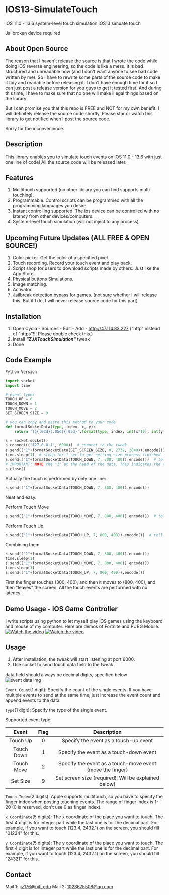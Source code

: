 # IOS13-SimulateTouch
iOS 11.0 - 13.6 system-level touch simulation iOS13 simuate touch

Jailbroken device required

## About Open Source
The reason that I haven't release the source is that I wrote the code while doing iOS reverse engineering, so the code is like a mess. It is bad structured and unreadable now (and I don't want anyone to see bad code written by me). So I have to rewrite some parts of the source code to make it tidy and readable before releasing it. I don't have enough time for it so I can just post a release version for you guys to get it tested first. And during this time, I have to make sure that no one will make illegal things based on the library.

But I can promise you that this repo is FREE and NOT for my own benefit. I will definitely release the source code shortly. Please star or watch this library to get notified when I post the source code.

Sorry for the inconvenience.

## Description
This library enables you to simulate touch events on iOS 11.0 - 13.6 with just one line of code! All the source code will be released later.

## Features
1. Multitouch supported (no other library you can find supports multi touching).
2. Programmable. Control scripts can be programmed with all the programming languages you desire.
3. Instant controlling supported. The ios device can be controlled with no latency from other devices/computers.
4. System-level touch simulation (will not inject to any process).

## Upcoming Future Updates (ALL FREE & OPEN SOURCE!)
1. Color picker. Get the color of a specified pixel.
2. Touch recording. Record your touch event and play back.
3. Script shop for users to download scripts made by others. Just like the App Store.
4. Physical buttons Simulations.
5. Image matching.
6. Activator.
7. Jailbreak detection bypass for games. (not sure whether I will release this. But if I do, I will never release source code for this part)

## Installation
1. Open Cydia - Sources - Edit - Add - http://47.114.83.227 ("http" instead of "https"!!! Please double check this.)
2. Install ***"ZJXTouchSimulation"*** tweak
3. Done

## Code Example
`Python Version`
```Python
import socket
import time

# event types
TOUCH_UP = 0
TOUCH_DOWN = 1
TOUCH_MOVE = 2
SET_SCREEN_SIZE = 9

# you can copy and paste this method to your code
def formatSocketData(type, index, x, y):
    return '{}{:02d}{:05d}{:05d}'.format(type, index, int(x*10), int(y*10))

s = socket.socket()
s.connect(("127.0.0.1", 6000))  # connect to the tweak
s.send(("1"+formatSocketData(SET_SCREEN_SIZE, 0, 2732, 2048)).encode())  # tell the tweak that the screen size is 2732x2048 (your screen size might differ). This should be send to the tweak every time you kill the SpringBoard (just send once)
time.sleep(1)  # sleep for 1 sec to get setting size process finished
s.send(("1"+formatSocketData(TOUCH_DOWN, 7, 300, 400)).encode())  # tell the tweak to touch 300x400 on the screen
# IMPORTANT: NOTE the "1" at the head of the data. This indicates the event count and CANNOT BE IGNORED.
s.close()
```

Actually the touch is performed by only one line: 
```Python 
s.send(("1"+formatSocketData(TOUCH_DOWN, 7, 300, 400)).encode()) 
```
Neat and easy. 

Perform Touch Move
```Python
s.send(("1"+formatSocketData(TOUCH_MOVE, 7, 800, 400)).encode())  # tell the tweak to move our finger "7" to (800, 400)
```

Perform Touch Up
```Python
s.send(("1"+formatSocketData(TOUCH_UP, 7, 800, 400)).encode())  # tell the tweak to touch up our finger "7" at (800, 400)
```

Combining them
```Python
s.send(("1"+formatSocketData(TOUCH_DOWN, 7, 300, 400)).encode())
time.sleep(1)
s.send(("1"+formatSocketData(TOUCH_MOVE, 7, 800, 400)).encode())
time.sleep(1)
s.send(("1"+formatSocketData(TOUCH_UP, 7, 800, 400)).encode())
```

First the finger touches (300, 400), and then it moves to (800, 400), and then "leaves" the screen. All the touch events are performed with no latency.

## Demo Usage - iOS Game Controller
I write scripts using python to let myself play iOS games using the keyboard and mouse of my computer. Here are demos of Fortnite and PUBG Mobile.
[![Watch the video](https://raw.githubusercontent.com/xuan32546/IOS13-SimulateTouch/master/img/pubg_mobile_demo.jpg)](https://youtu.be/XvvWHL6B3Tk)
[![Watch the video](https://raw.githubusercontent.com/xuan32546/IOS13-SimulateTouch/master/img/fortnite_mobile_demo.jpg)](https://youtu.be/mCkTzQJ2lC8)


## Usage
1. After installation, the tweak will start listening at port 6000.
2. Use socket to send touch data field to the tweak

data field should always be decimal digits, specified below
![event data img](https://raw.githubusercontent.com/xuan32546/IOS13-SimulateTouch/master/img/event-data-digit.png)

`Event Count`(1 digit): Specify the count of the single events. If you have multiple events to send at the same time, just increase the event count and append events to the data.

`Type`(1 digit): Specify the type of the single event. 

Supported event type:


 | Event   | Flag | Description  |
|:--------:|:-------------:|:------------:|
| Touch Up      | 0      | Specify the event as a touch-up event |
| Touch Down    | 1      | Specify the event as a touch-down event |
| Touch Move    | 2      | Specify the event as a touch-move event (move the finger) |
| Set Size      | 9      | Set screen size (required!! Will be explained below) |

`Touch Index`(2 digits): Apple supports multitouch, so you have to specify the finger index when posting touching events. The range of finger index is 1-20 (0 is reserved, don't use 0 as finger index). 

`x Coordinate`(5 digits): The x coordinate of the place you want to touch. The first 4 digit is for integer part while the last one is for the decimal part. For example, if you want to touch (123.4, 2432.1) on the screen, you should fill "01234" for this.

`y Coordinate`(5 digits): The y coordinate of the place you want to touch. The first 4 digit is for integer part while the last one is for the decimal part. For example, if you want to touch (123.4, 2432.1) on the screen, you should fill "24321" for this.


## Contact
Mail 1: jiz176@pitt.edu
Mail 2: 1023675508@qq.com
